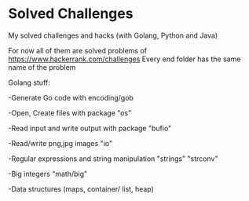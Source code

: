 # Solved Challenges

My solved challenges and hacks (with Golang, Python and Java)

For now all of them are solved problems of https://www.hackerrank.com/challenges
Every end folder has the same name of the problem

Golang stuff:

-Generate Go code with encoding/gob

-Open, Create files with package "os"

-Read input and write output with package "bufio"

-Read/write png,jpg images "io"

-Regular expressions and string manipulation "strings" "strconv"

-Big integers "math/big"

-Data structures (maps, container/ list, heap)
